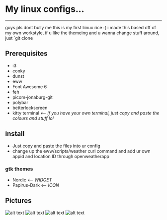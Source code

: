 # My linux configs...
---
guys pls dont bully me this is my first liinux rice :(
i made this based off of my own workstyle, if u like the themeing and u wanna change stuff around, just `git clone
## Prerequisites
* i3
* conky
* dunst
* eww
* Font Awesome 6
* feh
* picom-jonaburg-git
* polybar
* betterlockscreen
* kitty terminal *<-- if you have your own terminal, just copy and paste the colours and stuff lol*
## install
* Just copy and paste the files into ur config
* change up the eww/scripts/weather curl command and add ur own appid and location ID through openweatherapp
### gtk themes
* Nordic *<-- WIDGET*
* Papirus-Dark *<-- ICON*
## Pictures

![alt text](https://cdn.discordapp.com/attachments/934772407904907394/1059417302765944942/image.png)
![alt text](https://cdn.discordapp.com/attachments/934772407904907394/1059417244247015475/image.png)
![alt text](https://cdn.discordapp.com/attachments/934772407904907394/1059411236065910844/image.png)
![alt text](https://cdn.discordapp.com/attachments/934772407904907394/1059417489689280532/image.png)
